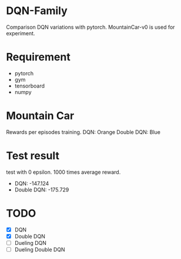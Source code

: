 # DQN-Family

Comparison DQN variations with pytorch. 
MountainCar-v0 is used for experiment.

# Requirement
* pytorch
* gym
* tensorboard
* numpy

# Mountain Car

Rewards per episodes training.
DQN: Orange
Double DQN: Blue

# Test result

test with 0 epsilon. 1000 times average reward.

* DQN: -147.124
* Double DQN: -175.729

# TODO
- [x] DQN
- [x] Double DQN
- [ ] Dueling DQN
- [ ] Dueling Double DQN
